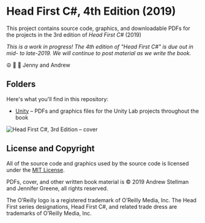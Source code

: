 # Head First C#, 4th Edition (2019)
This project contains source code, graphics, and downloadable PDFs for the projects in the 3rd edition of *Head First C#* (2019)

_This is a work in progress! The 4th edition of "Head First C#" is due out in mid- to late-2019. We will continue to post material as we write the book._

☮️ 💓 👾 Jenny and Andrew

## Folders
Here's what you'll find in this repository:
* [Unity](https://github.com/head-first-csharp/fourth-edition/tree/master/Unity) – PDFs and graphics files for the Unity Lab projects throughout the book

![Head First C#, 3rd Edition – cover](https://github.com/head-first-csharp/third-edition/raw/master/hfcsharp-3e-cover.png)

## License and Copyright

All of the source code and graphics used by the source code is licensed under the [MIT License](https://github.com/head-first-csharp/third-edition/blob/master/LICENSE).

PDFs, cover, and other written book material is © 2019 Andrew Stellman and Jennifer Greene, all rights reserved.

The O’Reilly logo is a registered trademark of O’Reilly Media, Inc. The Head First series designations, Head First C#, and related trade dress are trademarks of O’Reilly Media, Inc.
